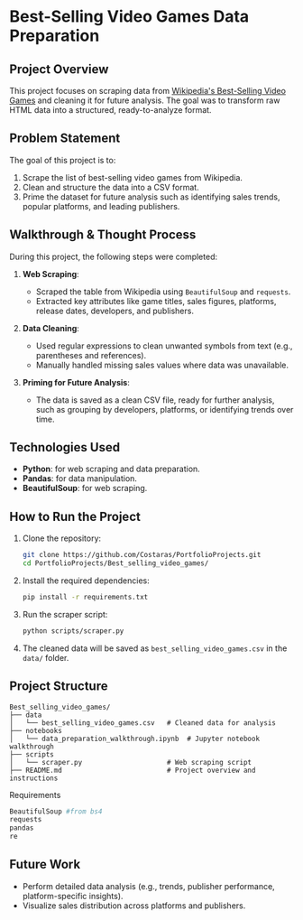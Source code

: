 
# Best-Selling Video Games Data Preparation

## Project Overview

This project focuses on scraping data from [Wikipedia's Best-Selling Video Games](https://en.wikipedia.org/wiki/List_of_best-selling_video_games) and cleaning it for future analysis. The goal was to transform raw HTML data into a structured, ready-to-analyze format.

## Problem Statement

The goal of this project is to:
1. Scrape the list of best-selling video games from Wikipedia.
2. Clean and structure the data into a CSV format.
3. Prime the dataset for future analysis such as identifying sales trends, popular platforms, and leading publishers.

## Walkthrough & Thought Process

During this project, the following steps were completed:
1. **Web Scraping**:
   - Scraped the table from Wikipedia using `BeautifulSoup` and `requests`.
   - Extracted key attributes like game titles, sales figures, platforms, release dates, developers, and publishers.

2. **Data Cleaning**:
   - Used regular expressions to clean unwanted symbols from text (e.g., parentheses and references).
   - Manually handled missing sales values where data was unavailable.

3. **Priming for Future Analysis**:
   - The data is saved as a clean CSV file, ready for further analysis, such as grouping by developers, platforms, or identifying trends over time.

## Technologies Used

- **Python**: for web scraping and data preparation.
- **Pandas**: for data manipulation.
- **BeautifulSoup**: for web scraping.

## How to Run the Project

1. Clone the repository:
   ```bash
   git clone https://github.com/Costaras/PortfolioProjects.git
   cd PortfolioProjects/Best_selling_video_games/
   ```

2. Install the required dependencies:
   ```bash
   pip install -r requirements.txt
   ```

3. Run the scraper script:
   ```bash
   python scripts/scraper.py
   ```

4. The cleaned data will be saved as `best_selling_video_games.csv` in the `data/` folder.

## Project Structure

```
Best_selling_video_games/
├── data
│   └── best_selling_video_games.csv   # Cleaned data for analysis
├── notebooks
│   └── data_preparation_walkthrough.ipynb  # Jupyter notebook walkthrough
├── scripts
│   └── scraper.py                     # Web scraping script
├── README.md                          # Project overview and instructions
```
Requirements
```bash
BeautifulSoup #from bs4
requests
pandas
re
```
## Future Work

- Perform detailed data analysis (e.g., trends, publisher performance, platform-specific insights).
- Visualize sales distribution across platforms and publishers.
